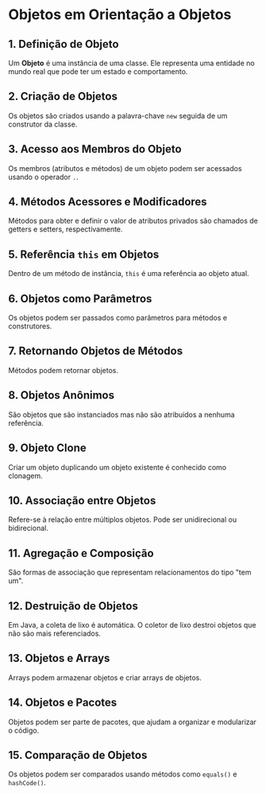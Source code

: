 
# Objetos em Orientação a Objetos

## 1. Definição de Objeto
Um **Objeto** é uma instância de uma classe. Ele representa uma entidade no mundo real que pode ter um estado e comportamento.

## 2. Criação de Objetos
Os objetos são criados usando a palavra-chave `new` seguida de um construtor da classe.

## 3. Acesso aos Membros do Objeto
Os membros (atributos e métodos) de um objeto podem ser acessados usando o operador `.`.

## 4. Métodos Acessores e Modificadores
Métodos para obter e definir o valor de atributos privados são chamados de getters e setters, respectivamente.

## 5. Referência `this` em Objetos
Dentro de um método de instância, `this` é uma referência ao objeto atual.

## 6. Objetos como Parâmetros
Os objetos podem ser passados como parâmetros para métodos e construtores.

## 7. Retornando Objetos de Métodos
Métodos podem retornar objetos.

## 8. Objetos Anônimos
São objetos que são instanciados mas não são atribuídos a nenhuma referência.

## 9. Objeto Clone
Criar um objeto duplicando um objeto existente é conhecido como clonagem.

## 10. Associação entre Objetos
Refere-se à relação entre múltiplos objetos. Pode ser unidirecional ou bidirecional.

## 11. Agregação e Composição
São formas de associação que representam relacionamentos do tipo "tem um".

## 12. Destruição de Objetos
Em Java, a coleta de lixo é automática. O coletor de lixo destroi objetos que não são mais referenciados.

## 13. Objetos e Arrays
Arrays podem armazenar objetos e criar arrays de objetos.

## 14. Objetos e Pacotes
Objetos podem ser parte de pacotes, que ajudam a organizar e modularizar o código.

## 15. Comparação de Objetos
Os objetos podem ser comparados usando métodos como `equals()` e `hashCode()`.

